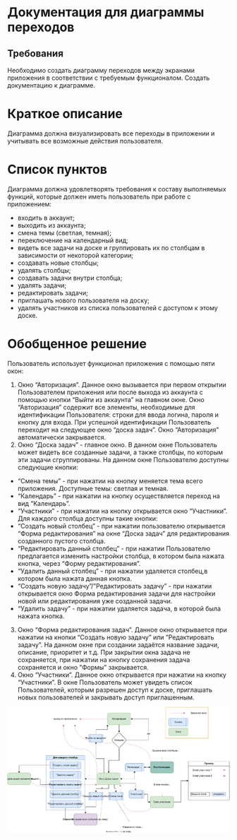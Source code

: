 # Документация для диаграммы переходов
## Требования
Необходимо создать диаграмму переходов между экранами приложения в соответствии с требуемым функционалом. Создать документацию к диаграмме.
# Краткое описание
Диаграмма должна визуализировать все переходы в приложении и учитывать все возможные действия пользователя.
# Список пунктов
Диаграмма должна удовлетворять требования к составу выполняемых функций, которые должен иметь пользователь при работе с приложением:
+	входить в аккаунт;
+	выходить из аккаунта;
+	смена темы (светлая, темная);
+	переключение на календарный вид;
+	видеть все задачи на доске и группировать их по столбцам в зависимости от некоторой категории;
+	создавать новые столбцы;
+	удалять столбцы;
+	создавать задачи внутри столбца;
+	удалять задачи;
+	редактировать задачи;
+	приглашать нового пользователя на доску;
+	удалять участников из списка пользователей с доступом к этому доске.
# Обобщенное решение
Пользователь использует функционал приложения с помощью пяти окон:
1.	Окно “Авторизация”. Данное окно вызывается при первом открытии Пользователем приложения или после выхода из аккаунта с помощью кнопки “Выйти из аккаунта” на главном окне. Окно “Авторизация” содержит все элементы, необходимые для идентификации Пользователя: строки для ввода логина, пароля и кнопку для входа. При успешной идентификации Пользователь переходит на следующее окно “доска задач”. Окно “Авторизация” автоматически закрывается.
2.	Окно “Доска задач” - главное окно. В данном окне Пользователь может видеть все созданные задачи, а также столбцы, по которым эти задачи сгруппированы. На данном окне Пользователю доступны следующие кнопки:
+	“Cмена темы” - при нажатии на кнопку меняется тема всего приложения. Доступные темы: светлая и темная.
+	“Календарь” - при нажатии на кнопку осуществляется переход на вид “Календарь”.
+	“Участники” - при нажатии на кнопку открывается окно “Участники”.
Для каждого столбца доступны такие кнопки:
+	“Создать новый столбец” - при нажатии пользователю открывается “Форма редактирования” на окне “Доска задач” для редактирования созданного пустого столбца.
+	“Редактировать данный столбец” - при нажатии Пользователю предлагается изменить настройки столбца, в котором была нажата кнопка, через “Форму редактирования”.
+	“Удалить данный столбец” - при нажатии удаляется столбец,в котором была нажата данная кнопка.
+	“Создать новую задачу”/”Редактировать задачу” - при нажатии открывается окно Форма редактирования задачи для настройки новой или редактирования уже созданной задачи.
+	“Удалить задачу” - при нажатии удаляется задача, в которой была нажата кнопка.
3.	Окно “Форма редактирования задач”. Данное окно открывается при нажатии на кнопки “Создать новую задачу” или ”Редактировать задачу”. На данном окне при создании задаётся название задачи, описание, приоритет и т.д. При закрытии окна задача не сохраняется,  при нажатии на кнопку сохранения задача сохраняется и окно “Формы” закрывается.
4.	Окно “Участники”. Данное окно открывается при нажатии на кнопку “Участники”. В окне Пользователь может увидеть список Пользователей, которым разрешен доступ к доске, приглашать новых пользователей и закрывать доступ приглашенным. 

![Диаграмма переходов](https://github.com/SUAI-TaskPlanner-Contest/TaskPlanner/blob/18-create-a-transition-diagram/Documentation/%D0%B4%D0%B8%D0%B0%D0%B3%D1%80%D0%B0%D0%BC%D0%BC%D0%B0%20%D0%BE%D0%BA%D0%BE%D0%BD.svg)
